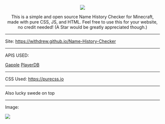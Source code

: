 <p align=center>
<img src="https://withdrew.github.io/Name-History-Checker/logo.svg">
</p>

<p align=center>
This is a simple and open source Name History Checker for Minecraft, made with pure CSS, JS, and HTML. Feel free to use this for your website, no credit needed! (A Star would be greatly appreciated though.)
  </p>
  
  ---

Site: https://withdrew.github.io/Name-History-Checker

  ---

APIS USED:

[Gapple](https://api.gapple.pw/])
[PlayerDB](https://playerdb.co/)

  ---

CSS Used: https://purecss.io

  ---

Also lucky swede on top

  ---

Image:

<img src="https://withdrew.github.io/Name-History-Checker/example.svg">
